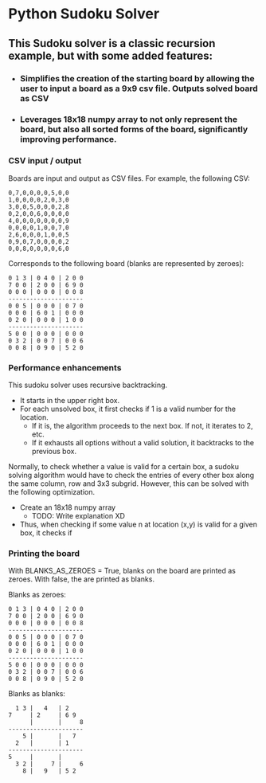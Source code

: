 # Python Sudoku Solver
## This Sudoku solver is a classic recursion example, but with some added features:
* ### Simplifies the creation of the starting board by allowing the user to input a board as a 9x9 csv file. Outputs solved board as CSV
* ### Leverages 18x18 numpy array to not only represent the board, but also all sorted forms of the board, significantly improving performance.

### CSV input / output
Boards are input and output as CSV files. For example, the following CSV:
```
0,7,0,0,0,0,5,0,0  
1,0,0,0,0,2,0,3,0  
3,0,0,5,0,0,0,2,8  
0,2,0,0,6,0,0,0,0  
4,0,0,0,0,0,0,0,9  
0,0,0,0,1,0,0,7,0  
2,6,0,0,0,1,0,0,5  
0,9,0,7,0,0,0,0,2  
0,0,8,0,0,0,0,6,0  
```
Corresponds to the following board (blanks are represented by zeroes):
```
0 1 3 | 0 4 0 | 2 0 0 
7 0 0 | 2 0 0 | 6 9 0
0 0 0 | 0 0 0 | 0 0 8
---------------------
0 0 5 | 0 0 0 | 0 7 0
0 0 0 | 6 0 1 | 0 0 0
0 2 0 | 0 0 0 | 1 0 0
---------------------
5 0 0 | 0 0 0 | 0 0 0
0 3 2 | 0 0 7 | 0 0 6
0 0 8 | 0 9 0 | 5 2 0
```

### Performance enhancements
This sudoku solver uses recursive backtracking.
* It starts in the upper right box. 
* For each unsolved box, it first checks if 1 is a valid number for the location. 
    * If it is, the algorithm proceeds to the next box. If not, it iterates to 2, etc.
    * If it exhausts all options without a valid solution, it backtracks to the previous box.

Normally, to check whether a value is valid for a certain box, a sudoku solving algorithm would have to check the entries of every other box along the same column, row and 3x3 subgrid. However, this can be solved with the following optimization.
* Create an 18x18 numpy array
    * TODO: Write explanation XD
* Thus, when checking if some value n at location (x,y) is valid for a given box, it checks if 

### Printing the board
With BLANKS_AS_ZEROES = True, blanks on the board are printed as zeroes. With false, the are printed as blanks.  

Blanks as zeroes:  
```
0 1 3 | 0 4 0 | 2 0 0 
7 0 0 | 2 0 0 | 6 9 0
0 0 0 | 0 0 0 | 0 0 8
---------------------
0 0 5 | 0 0 0 | 0 7 0
0 0 0 | 6 0 1 | 0 0 0
0 2 0 | 0 0 0 | 1 0 0
---------------------
5 0 0 | 0 0 0 | 0 0 0
0 3 2 | 0 0 7 | 0 0 6
0 0 8 | 0 9 0 | 5 2 0
```

Blanks as blanks:
```
  1 3 |   4   | 2     
7     | 2     | 6 9   
      |       |     8 
--------------------- 
    5 |       |   7   
  2   |       | 1
---------------------
5     |       |
  3 2 |     7 |     6
    8 |   9   | 5 2
```

